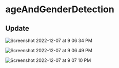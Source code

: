 # ageAndGenderDetection
## Update

![Screenshot 2022-12-07 at 9 06 34 PM](https://user-images.githubusercontent.com/78723011/206458644-a132ee25-efa5-4ccb-be35-a5331e79da40.png)

![Screenshot 2022-12-07 at 9 06 49 PM](https://user-images.githubusercontent.com/78723011/206458808-f25fb534-f5db-4e53-9239-dfe26b8650cb.png)

![Screenshot 2022-12-07 at 9 07 10 PM](https://user-images.githubusercontent.com/78723011/206458944-2469ec4c-4625-433f-8ed2-a9f27e3906c0.png)

